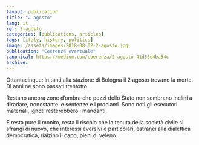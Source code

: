 ```yaml
---
layout: publication
title: "2 agosto"
lang: it
ref: 2-agosto
categories: [publications, articles]
tags: [italy, history, politics]
image: /assets/images/2018-08-02-2-agosto.jpg
publication: "Coerenza eventuale"
canonical: https://medium.com/coerenza/2-agosto-41d56e4ba54c
archive:
---
```


Ottantacinque: in tanti alla stazione di Bologna il 2 agosto trovano la morte. Di anni ne sono passati trentotto.

Restano ancora zone d’ombra che pezzi dello Stato non sembrano inclini a diradare, nonostante le sentenze e i proclami. Sono noti gli esecutori materiali, ignoti resterebbero i mandanti.

E resta pure il monito, resta il rischio che la tenuta della società civile si sfrangi di nuovo, che interessi eversivi e particolari, estranei alla dialettica democratica, rialzino il capo, pieni di veleno.
